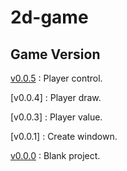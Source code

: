 # 2d-game

## Game Version

[v0.0.5](https://github.com/nguyenlephuc2108/2d-game/blob/main/v0.0.5.py) : Player control.

[v0.0.4] : Player draw.

[v0.0.3] : Player value.

[v0.0.1] : Create windown.

[v0.0.0](https://github.com/nguyenlephuc2108/2d-game/blob/main/v0.0.0.py) : Blank project.
